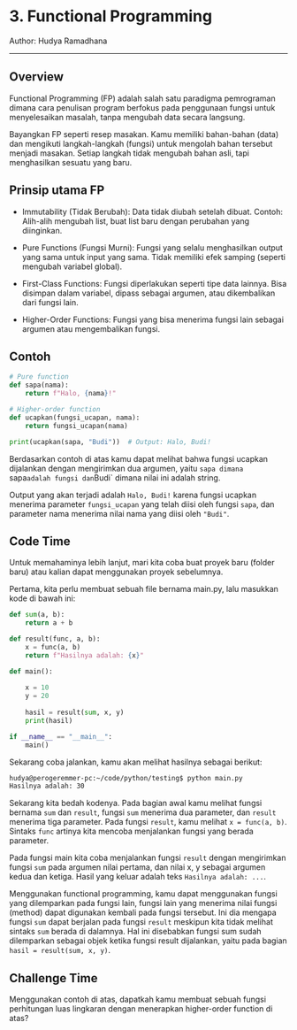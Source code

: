 # 3. Functional Programming

Author: Hudya Ramadhana

---

## Overview

Functional Programming (FP) adalah salah satu paradigma pemrograman dimana cara penulisan program berfokus pada penggunaan fungsi untuk menyelesaikan masalah, tanpa mengubah data secara langsung.

Bayangkan FP seperti resep masakan. Kamu memiliki bahan-bahan (data) dan mengikuti langkah-langkah (fungsi) untuk mengolah bahan tersebut menjadi masakan. Setiap langkah tidak mengubah bahan asli, tapi menghasilkan sesuatu yang baru.

## Prinsip utama FP

- Immutability (Tidak Berubah): Data tidak diubah setelah dibuat. Contoh: Alih-alih mengubah list, buat list baru dengan perubahan yang diinginkan.

- Pure Functions (Fungsi Murni): Fungsi yang selalu menghasilkan output yang sama untuk input yang sama. Tidak memiliki efek samping (seperti mengubah variabel global).

- First-Class Functions: Fungsi diperlakukan seperti tipe data lainnya. Bisa disimpan dalam variabel, dipass sebagai argumen, atau dikembalikan dari fungsi lain.

- Higher-Order Functions: Fungsi yang bisa menerima fungsi lain sebagai argumen atau mengembalikan fungsi.

## Contoh

```python
# Pure function
def sapa(nama):
    return f"Halo, {nama}!"

# Higher-order function
def ucapkan(fungsi_ucapan, nama):
    return fungsi_ucapan(nama)

print(ucapkan(sapa, "Budi"))  # Output: Halo, Budi!
```    

Berdasarkan contoh di atas kamu dapat melihat bahwa fungsi ucapkan dijalankan dengan mengirimkan dua argumen, yaitu `sapa dimana `sapa` adalah fungsi dan `Budi` dimana nilai ini adalah string.

Output yang akan terjadi adalah `Halo, Budi!` karena fungsi ucapkan menerima parameter `fungsi_ucapan` yang telah diisi oleh fungsi `sapa`, dan parameter nama menerima nilai nama yang diisi oleh `"Budi"`.

## Code Time

Untuk memahaminya lebih lanjut, mari kita coba buat proyek baru (folder baru) atau kalian dapat menggunakan proyek sebelumnya.

Pertama, kita perlu membuat sebuah file bernama main.py, lalu masukkan kode di bawah ini:

```python
def sum(a, b):
    return a + b

def result(func, a, b):
    x = func(a, b)
    return f"Hasilnya adalah: {x}"

def main():
    
    x = 10
    y = 20
    
    hasil = result(sum, x, y)
    print(hasil)

if __name__ == "__main__":
    main()
```

Sekarang coba jalankan, kamu akan melihat hasilnya sebagai berikut:

```bash
hudya@perogeremmer-pc:~/code/python/testing$ python main.py 
Hasilnya adalah: 30
```

Sekarang kita bedah kodenya. Pada bagian awal kamu melihat fungsi bernama `sum` dan `result`, fungsi `sum` menerima dua parameter, dan `result` menerima tiga parameter. Pada fungsi `result`, kamu melihat `x = func(a, b)`. Sintaks `func` artinya kita mencoba menjalankan fungsi yang berada parameter.

Pada fungsi main kita coba menjalankan fungsi `result` dengan mengirimkan fungsi `sum` pada argumen nilai pertama, dan nilai x, y sebagai argumen kedua dan ketiga. Hasil yang keluar adalah teks `Hasilnya adalah: ...`.

Menggunakan functional programming, kamu dapat menggunakan fungsi yang dilemparkan pada fungsi lain, fungsi lain yang menerima nilai fungsi (method) dapat digunakan kembali pada fungsi tersebut. Ini dia mengapa fungsi `sum` dapat berjalan pada fungsi `result` meskipun kita tidak melihat sintaks `sum` berada di dalamnya. Hal ini disebabkan fungsi sum sudah dilemparkan sebagai objek ketika fungsi result dijalankan, yaitu pada bagian `hasil = result(sum, x, y)`.

## Challenge Time

Menggunakan contoh di atas, dapatkah kamu membuat sebuah fungsi perhitungan luas lingkaran dengan menerapkan higher-order function di atas?